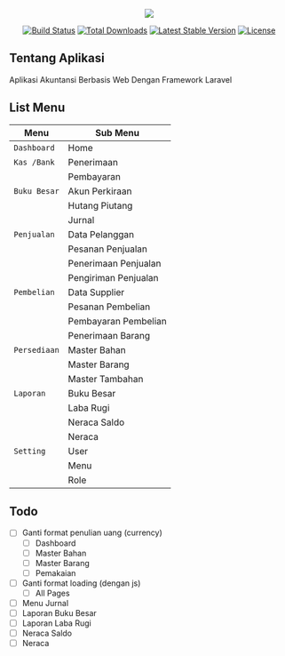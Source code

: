 <p align="center"><img src="https://laravel.com/assets/img/components/logo-laravel.svg"></p>

<p align="center">
<a href="https://travis-ci.org/laravel/framework"><img src="https://travis-ci.org/laravel/framework.svg" alt="Build Status"></a>
<a href="https://packagist.org/packages/laravel/framework"><img src="https://poser.pugx.org/laravel/framework/d/total.svg" alt="Total Downloads"></a>
<a href="https://packagist.org/packages/laravel/framework"><img src="https://poser.pugx.org/laravel/framework/v/stable.svg" alt="Latest Stable Version"></a>
<a href="https://packagist.org/packages/laravel/framework"><img src="https://poser.pugx.org/laravel/framework/license.svg" alt="License"></a>
</p>

<!-- ## About Laravel

Laravel is a web application framework with expressive, elegant syntax. We believe development must be an enjoyable and creative experience to be truly fulfilling. Laravel attempts to take the pain out of development by easing common tasks used in the majority of web projects, such as:

- [Simple, fast routing engine](https://laravel.com/docs/routing).
- [Powerful dependency injection container](https://laravel.com/docs/container).
- Multiple back-ends for [session](https://laravel.com/docs/session) and [cache](https://laravel.com/docs/cache) storage.
- Expressive, intuitive [database ORM](https://laravel.com/docs/eloquent).
- Database agnostic [schema migrations](https://laravel.com/docs/migrations).
- [Robust background job processing](https://laravel.com/docs/queues).
- [Real-time event broadcasting](https://laravel.com/docs/broadcasting).

Laravel is accessible, yet powerful, providing tools needed for large, robust applications.

## Learning Laravel

Laravel has the most extensive and thorough [documentation](https://laravel.com/docs) and video tutorial library of any modern web application framework, making it a breeze to get started learning the framework.

If you're not in the mood to read, [Laracasts](https://laracasts.com) contains over 1100 video tutorials on a range of topics including Laravel, modern PHP, unit testing, JavaScript, and more. Boost the skill level of yourself and your entire team by digging into our comprehensive video library.

## Laravel Sponsors

We would like to extend our thanks to the following sponsors for helping fund on-going Laravel development. If you are interested in becoming a sponsor, please visit the Laravel [Patreon page](https://patreon.com/taylorotwell):

- **[Vehikl](https://vehikl.com/)**
- **[Tighten Co.](https://tighten.co)**
- **[British Software Development](https://www.britishsoftware.co)**
- [Fragrantica](https://www.fragrantica.com)
- [SOFTonSOFA](https://softonsofa.com/)
- [User10](https://user10.com)
- [Soumettre.fr](https://soumettre.fr/)
- [CodeBrisk](https://codebrisk.com)
- [1Forge](https://1forge.com)
- [TECPRESSO](https://tecpresso.co.jp/)
- [Pulse Storm](http://www.pulsestorm.net/)
- [Runtime Converter](http://runtimeconverter.com/)
- [WebL'Agence](https://weblagence.com/)

## Contributing

Thank you for considering contributing to the Laravel framework! The contribution guide can be found in the [Laravel documentation](https://laravel.com/docs/contributions).

## Security Vulnerabilities

If you discover a security vulnerability within Laravel, please send an e-mail to Taylor Otwell via [taylor@laravel.com](mailto:taylor@laravel.com). All security vulnerabilities will be promptly addressed.

## License

The Laravel framework is open-sourced software licensed under the [MIT license](https://opensource.org/licenses/MIT). -->

## Tentang Aplikasi

Aplikasi Akuntansi Berbasis Web Dengan Framework Laravel

## List Menu
| Menu | Sub Menu |
| --- | --- |
| `Dashboard` | Home |
| `Kas /Bank` | Penerimaan |
|  | Pembayaran |
| `Buku Besar` | Akun Perkiraan |
|  | Hutang Piutang |
|  | Jurnal |
| `Penjualan` | Data Pelanggan |
|  | Pesanan Penjualan |
|  | Penerimaan Penjualan |
|  | Pengiriman Penjualan |
| `Pembelian` | Data Supplier |
|  | Pesanan Pembelian |
|  | Pembayaran Pembelian |
|  | Penerimaan Barang |
| `Persediaan` | Master Bahan |
|  | Master Barang |
|  | Master Tambahan |
| `Laporan` | Buku Besar |
|  | Laba Rugi |
|  | Neraca Saldo |
|  | Neraca |
| `Setting` | User |
|  | Menu |
|  | Role |

## Todo
- [ ] Ganti format penulian uang (currency)
    - [ ] Dashboard
    - [ ] Master Bahan
    - [ ] Master Barang
    - [ ] Pemakaian
- [ ] Ganti format loading (dengan js)
    - [ ] All Pages
- [ ] Menu Jurnal
- [ ] Laporan Buku Besar
- [ ] Laporan Laba Rugi
- [ ] Neraca Saldo
- [ ] Neraca